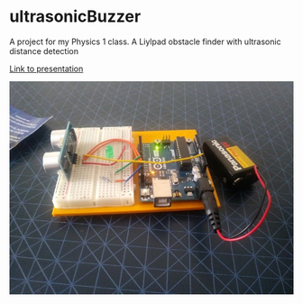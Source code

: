 # ultrasonicBuzzer
 A project for my Physics 1 class. A Liylpad obstacle finder with ultrasonic distance detection

[Link to presentation](https://youtu.be/sumYZAnsF5g)

![image](./main.jpg)

